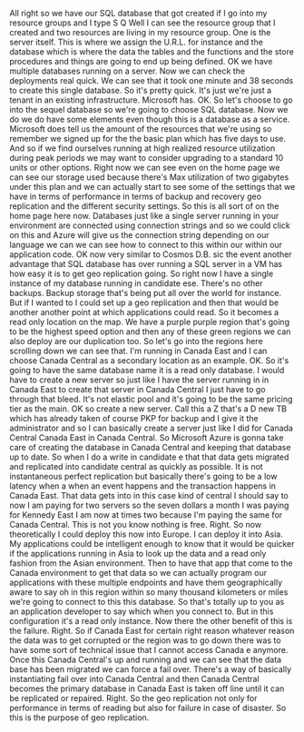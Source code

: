 All right so we have our SQL database that got created if I go into my resource groups and I type S
Q Well I can see the resource group that I created and two resources are living in my resource group.
One is the server itself.
This is where we assign the U.R.L. for instance and the database which is where the data the tables
and the functions and the store procedures and things are going to end up being defined.
OK we have multiple databases running on a server.
Now we can check the deployments real quick.
We can see that it took one minute and 38 seconds to create this single database.
So it's pretty quick.
It's just we're just a tenant in an existing infrastructure.
Microsoft has.
OK.
So let's choose to go into the sequel database so we're going to choose SQL database.
Now we do we do have some elements even though this is a database as a service.
Microsoft does tell us the amount of the resources that we're using so remember we signed up for the
the basic plan which has five days to use.
And so if we find ourselves running at high realized resource utilization during peak periods we may
want to consider upgrading to a standard 10 units or other options.
Right now we can see even on the home page we can see our storage used because there's Max utilization
of two gigabytes under this plan and we can actually start to see some of the settings that we have
in terms of performance in terms of backup and recovery geo replication and the different security settings.
So this is all sort of on the home page here
now.
Databases just like a single server running in your environment are connected using connection strings
and so we could click on this and Azure will give us the connection string depending on our language
we can we can see how to connect to this within our within our application code.
OK
now very similar to Cosmos D.B. sic the event another advantage that SQL database has over running a
SQL server in a VM has how easy it is to get geo replication going.
So right now I have a single instance of my database running in candidate ese.
There's no other backups.
Backup storage that's being put all over the world for instance.
But if I wanted to I could set up a geo replication and then that would be another another point at
which applications could read.
So it becomes a read only location on the map.
We have a purple purple region that's going to be the highest speed option and then any of these green
regions we can also deploy are our duplication too.
So let's go into the regions here scrolling down we can see that.
I'm running in Canada East and I can choose Canada Central as a secondary location as an example.
OK.
So it's going to have the same database name it is a read only database.
I would have to create a new server so just like I have the server running in in Canada East to create
that server in Canada Central I just have to go through that bleed.
It's not elastic pool and it's going to be the same pricing tier as the main.
OK so create a new server.
Call this a Z that's a D new TB which has already taken of course PKP for backup
and I give it the administrator
and so I can basically create a server just like I did for Canada Central Canada East in Canada Central.
So Microsoft Azure is gonna take care of creating the database in Canada Central and keeping that database
up to date.
So when I do a write in candidate e that that data gets migrated and replicated into candidate central
as quickly as possible.
It is not instantaneous perfect replication but basically there's going to be a low latency when a when
an event happens and the transaction happens in Canada East.
That data gets into in this case kind of central I should say to now I am paying for two servers so
the seven dollars a month I was paying for Kennedy East I am now at times two because I'm paying the
same for Canada Central.
This is not you know nothing is free.
Right.
So now theoretically I could deploy this now into Europe.
I can deploy it into Asia.
My applications could be intelligent enough to know that it would be quicker if the applications running
in Asia to look up the data and a read only fashion from the Asian environment.
Then to have that app that come to the Canada environment to get that data so we can actually program
our applications with these multiple endpoints and have them geographically aware to say oh in this
region within so many thousand kilometers or miles we're going to connect to this this database.
So that's totally up to you as an application developer to say which when you connect to.
But in this configuration it's a read only instance.
Now there the other benefit of this is the failure.
Right.
So if Canada East for certain right reason whatever reason the data was to get corrupted or the region
was to go down there was to have some sort of technical issue that I cannot access Canada e anymore.
Once this Canada Central's up and running and we can see that the data base has been migrated we can
force a fail over.
There's a way of basically instantiating fail over into Canada Central and then Canada Central becomes
the primary database in Canada East is taken off line until it can be replicated or repaired.
Right.
So the geo replication not only for performance in terms of reading but also for failure in case of
disaster.
So this is the purpose of geo replication.
